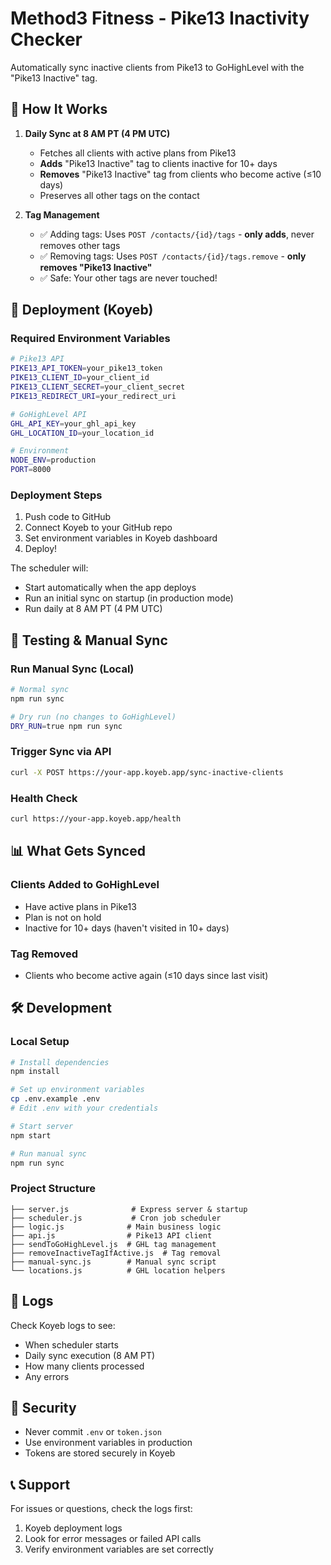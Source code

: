 # Method3 Fitness - Pike13 Inactivity Checker

Automatically sync inactive clients from Pike13 to GoHighLevel with the "Pike13 Inactive" tag.

## 🔄 How It Works

1. **Daily Sync at 8 AM PT (4 PM UTC)**
   - Fetches all clients with active plans from Pike13
   - **Adds** "Pike13 Inactive" tag to clients inactive for 10+ days
   - **Removes** "Pike13 Inactive" tag from clients who become active (≤10 days)
   - Preserves all other tags on the contact

2. **Tag Management**
   - ✅ Adding tags: Uses `POST /contacts/{id}/tags` - **only adds**, never removes other tags
   - ✅ Removing tags: Uses `POST /contacts/{id}/tags.remove` - **only removes "Pike13 Inactive"**
   - ✅ Safe: Your other tags are never touched!

## 🚀 Deployment (Koyeb)

### Required Environment Variables

```bash
# Pike13 API
PIKE13_API_TOKEN=your_pike13_token
PIKE13_CLIENT_ID=your_client_id
PIKE13_CLIENT_SECRET=your_client_secret
PIKE13_REDIRECT_URI=your_redirect_uri

# GoHighLevel API
GHL_API_KEY=your_ghl_api_key
GHL_LOCATION_ID=your_location_id

# Environment
NODE_ENV=production
PORT=8000
```

### Deployment Steps

1. Push code to GitHub
2. Connect Koyeb to your GitHub repo
3. Set environment variables in Koyeb dashboard
4. Deploy!

The scheduler will:
- Start automatically when the app deploys
- Run an initial sync on startup (in production mode)
- Run daily at 8 AM PT (4 PM UTC)

## 🧪 Testing & Manual Sync

### Run Manual Sync (Local)

```bash
# Normal sync
npm run sync

# Dry run (no changes to GoHighLevel)
DRY_RUN=true npm run sync
```

### Trigger Sync via API

```bash
curl -X POST https://your-app.koyeb.app/sync-inactive-clients
```

### Health Check

```bash
curl https://your-app.koyeb.app/health
```

## 📊 What Gets Synced

### Clients Added to GoHighLevel
- Have active plans in Pike13
- Plan is not on hold
- Inactive for 10+ days (haven't visited in 10+ days)

### Tag Removed
- Clients who become active again (≤10 days since last visit)

## 🛠️ Development

### Local Setup

```bash
# Install dependencies
npm install

# Set up environment variables
cp .env.example .env
# Edit .env with your credentials

# Start server
npm start

# Run manual sync
npm run sync
```

### Project Structure

```
├── server.js              # Express server & startup
├── scheduler.js           # Cron job scheduler
├── logic.js              # Main business logic
├── api.js                # Pike13 API client
├── sendToGoHighLevel.js  # GHL tag management
├── removeInactiveTagIfActive.js  # Tag removal
├── manual-sync.js        # Manual sync script
└── locations.js          # GHL location helpers
```

## 📝 Logs

Check Koyeb logs to see:
- When scheduler starts
- Daily sync execution (8 AM PT)
- How many clients processed
- Any errors

## 🔐 Security

- Never commit `.env` or `token.json`
- Use environment variables in production
- Tokens are stored securely in Koyeb

## 📞 Support

For issues or questions, check the logs first:
1. Koyeb deployment logs
2. Look for error messages or failed API calls
3. Verify environment variables are set correctly
